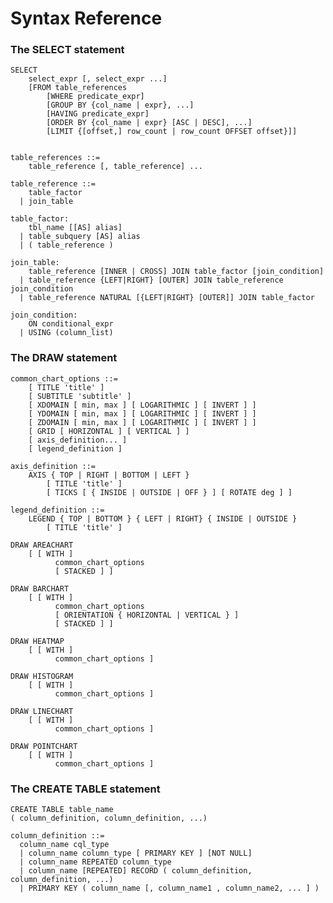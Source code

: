 Syntax Reference
================

### The SELECT statement

    SELECT
        select_expr [, select_expr ...]
        [FROM table_references
            [WHERE predicate_expr]
            [GROUP BY {col_name | expr}, ...]
            [HAVING predicate_expr]
            [ORDER BY {col_name | expr} [ASC | DESC], ...]
            [LIMIT {[offset,] row_count | row_count OFFSET offset}]]


    table_references ::=
        table_reference [, table_reference] ...

    table_reference ::=
        table_factor
      | join_table

    table_factor:
        tbl_name [[AS] alias]
      | table_subquery [AS] alias
      | ( table_reference )

    join_table:
        table_reference [INNER | CROSS] JOIN table_factor [join_condition]
      | table_reference {LEFT|RIGHT} [OUTER] JOIN table_reference join_condition
      | table_reference NATURAL [{LEFT|RIGHT} [OUTER]] JOIN table_factor

    join_condition:
        ON conditional_expr
      | USING (column_list)


### The DRAW statement

    common_chart_options ::=
        [ TITLE 'title' ]
        [ SUBTITLE 'subtitle' ]
        [ XDOMAIN [ min, max ] [ LOGARITHMIC ] [ INVERT ] ]
        [ YDOMAIN [ min, max ] [ LOGARITHMIC ] [ INVERT ] ]
        [ ZDOMAIN [ min, max ] [ LOGARITHMIC ] [ INVERT ] ]
        [ GRID [ HORIZONTAL ] [ VERTICAL ] ]
        [ axis_definition... ]
        [ legend_definition ]

    axis_definition ::=
        AXIS { TOP | RIGHT | BOTTOM | LEFT }
            [ TITLE 'title' ]
            [ TICKS [ { INSIDE | OUTSIDE | OFF } ] [ ROTATE deg ] ]

    legend_definition ::=
        LEGEND { TOP | BOTTOM } { LEFT | RIGHT} { INSIDE | OUTSIDE }
            [ TITLE 'title' ]

    DRAW AREACHART
        [ [ WITH ]
              common_chart_options
              [ STACKED ] ]

    DRAW BARCHART
        [ [ WITH ]
              common_chart_options
              [ ORIENTATION { HORIZONTAL | VERTICAL } ]
              [ STACKED ] ]

    DRAW HEATMAP
        [ [ WITH ]
              common_chart_options ]

    DRAW HISTOGRAM
        [ [ WITH ]
              common_chart_options ]

    DRAW LINECHART
        [ [ WITH ]
              common_chart_options ]

    DRAW POINTCHART
        [ [ WITH ]
              common_chart_options ]



### The CREATE TABLE statement

    CREATE TABLE table_name
    ( column_definition, column_definition, ...)

    column_definition ::=
      column_name cql_type
      | column_name column_type [ PRIMARY KEY ] [NOT NULL]
      | column_name REPEATED column_type
      | column_name [REPEATED] RECORD ( column_definition, column_definition, ...)
      | PRIMARY KEY ( column_name [, column_name1 , column_name2, ... ] )

